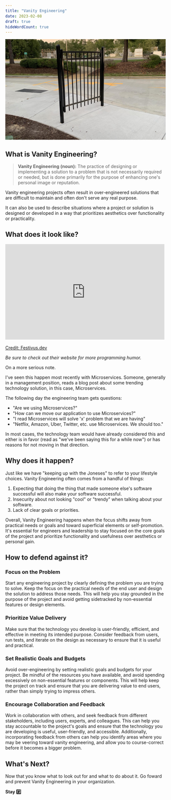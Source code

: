 ```yaml
---
title: "Vanity Engineering"
date: 2023-02-08
draft: true
hideWordCount: true
---
```


![Gate](images/gate.jpg)

## What is Vanity Engineering?

> **Vanity Engineering (noun):** The practice of designing or implementing a solution to a problem that is not necessarily required or needed, but is done primarily for the purpose of enhancing one's personal image or reputation.

Vanity engineering projects often result in over-engineered solutions that are difficult to maintain and often don't serve any real purpose. 

It can also be used to describe situations where a project or solution is designed or developed in a way that prioritizes aesthetics over functionality or practicality.

## What does it look like?

<iframe src="https://cdn.festivus.dev/festivus-content/kubernetes.mp4"
        width="500" height="300" scrolling="no" border="0" frameborder="no" framespacing="0" allowfullscreen="false"></iframe>

<a href="https://festivus.dev/kubernetes/" target="_blank">Credit: Festivus.dev</a>


_Be sure to check out their website for more programming humor._

On a more serious note. 

I've seen this happen most recently with Microservices. Someone, generally in a management position, reads a blog post about some trending technology solution, in this case, Microservices.

The following day the engineering team gets questions:
- "Are we using Microservices?"
- "How can we move our application to use Microservices?"
- "I read Microservices will solve 'x' problem that we are having"
- "Netflix, Amazon, Uber, Twitter, etc. use Microservices. We should too."

In most cases, the technology team would have already considered this and either is in favor (read as "we've been saying this for a while now") or has reasons for not moving in that direction.

## Why does it happen?

Just like we have "keeping up with the Joneses" to refer to your lifestyle choices. Vanity Engineering often comes from a handful of things:

1. Expecting that doing the thing that made someone else's software successful will also make your software successful.
2. Insecurity about not looking "cool" or "trendy" when talking about your software.
3. Lack of clear goals or priorities.

Overall, Vanity Engineering happens when the focus shifts away from practical needs or goals and toward superficial elements or self-promotion. It's essential for engineers and leadership to stay focused on the core goals of the project and prioritize functionality and usefulness over aesthetics or personal gain.

## How to defend against it?

### Focus on the Problem

Start any engineering project by clearly defining the problem you are trying to solve. Keep the focus on the practical needs of the end user and design the solution to address those needs. This will help you stay grounded in the purpose of the project and avoid getting sidetracked by non-essential features or design elements.

### Prioritize Value Delivery

Make sure that the technology you develop is user-friendly, efficient, and effective in meeting its intended purpose. Consider feedback from users, run tests, and iterate on the design as necessary to ensure that it is useful and practical.

### Set Realistic Goals and Budgets 

Avoid over-engineering by setting realistic goals and budgets for your project. Be mindful of the resources you have available, and avoid spending excessively on non-essential features or components. This will help keep the project on track and ensure that you are delivering value to end users, rather than simply trying to impress others.

### Encourage Collaboration and Feedback

Work in collaboration with others, and seek feedback from different stakeholders, including users, experts, and colleagues. This can help you stay accountable to the project's goals and ensure that the technology you are developing is useful, user-friendly, and accessible. Additionally, incorporating feedback from others can help you identify areas where you may be veering toward vanity engineering, and allow you to course-correct before it becomes a bigger problem.

## What's Next?

Now that you know what to look out for and what to do about it. Go foward and prevent Vanity Engineering in your organization.

**Stay #️⃣**